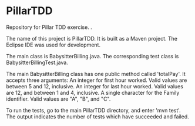 # PillarTDD
Repository for Pillar TDD exercise. . 

The name of this project is PillarTDD. It is built as a Maven project. The Eclipse IDE was used for development.

The main class is BabysitterBilling.java. The corresponding test class is BabysitterBillingTest.java. 

The main BabysitterBilling class has one public method called 'totalPay'. It accepts three arguments:
	An integer for first hour worked. Valid values are between 5 and 12, inclusive. 
	An integer for last hour worked. Valid values are 12, and between 1 and 4, inclusive. 
	A single character for the Family identifier. Valid values are "A", "B", and "C". 

To run the tests, go to the main PillarTDD directory, and enter 'mvn test'. The output indicates the number of tests which have succeeded and failed. 
